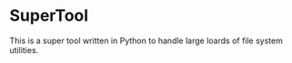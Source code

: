 # SuperTool
This is a super tool written in Python to handle large loards of file system utilities.
